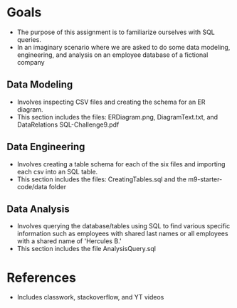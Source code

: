 # Goals
- The purpose of this assignment is to familiarize ourselves with SQL queries. 
- In an imaginary scenario where we are asked to do some data modeling, engineering, and analysis on an employee database of a fictional company

## Data Modeling
- Involves inspecting CSV files and creating the schema for an ER diagram.
- This section includes the files: ERDiagram.png, DiagramText.txt, and DataRelations SQL-Challenge9.pdf

## Data Engineering
- Involves creating a table schema for each of the six files and importing each csv into an SQL table.
- This section includes the files: CreatingTables.sql and the m9-starter-code/data folder

## Data Analysis 
- Involves querying the database/tables using SQL to find various specific information such as employees with shared last names or all employees with a shared name of 'Hercules B.'
-  This section includes the file AnalysisQuery.sql

# References
- Includes classwork, stackoverflow, and YT videos
